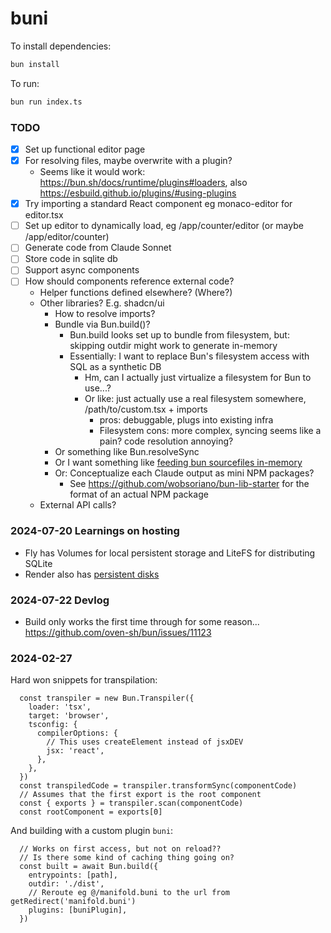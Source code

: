 # buni

To install dependencies:

```bash
bun install
```

To run:

```bash
bun run index.ts
```

### TODO

- [x] Set up functional editor page
- [x] For resolving files, maybe overwrite with a plugin?
  - Seems like it would work: https://bun.sh/docs/runtime/plugins#loaders, also https://esbuild.github.io/plugins/#using-plugins
- [x] Try importing a standard React component eg monaco-editor for editor.tsx
- [ ] Set up editor to dynamically load, eg /app/counter/editor (or maybe /app/editor/counter)
- [ ] Generate code from Claude Sonnet
- [ ] Store code in sqlite db
- [ ] Support async components
- [ ] How should components reference external code?
  - Helper functions defined elsewhere? (Where?)
  - Other libraries? E.g. shadcn/ui
    - How to resolve imports?
    - Bundle via Bun.build()?
      - Bun.build looks set up to bundle from filesystem, but: skipping outdir might work to generate in-memory
      - Essentially: I want to replace Bun's filesystem access with SQL as a synthetic DB
        - Hm, can I actually just virtualize a filesystem for Bun to use...?
        - Or like: just actually use a real filesystem somewhere, /path/to/custom.tsx + imports
          - pros: debuggable, plugs into existing infra
          - Filesystem cons: more complex, syncing seems like a pain? code resolution annoying?
    - Or something like Bun.resolveSync
    - Or I want something like [feeding bun sourcefiles in-memory](https://github.com/oven-sh/bun/issues/5145)
    - Or: Conceptualize each Claude output as mini NPM packages?
      - See https://github.com/wobsoriano/bun-lib-starter for the format of an actual NPM package
  - External API calls?

### 2024-07-20 Learnings on hosting

- Fly has Volumes for local persistent storage and LiteFS for distributing SQLite
- Render also has [persistent disks](https://docs.render.com/disks#magic-wormhole)

### 2024-07-22 Devlog

- Build only works the first time through for some reason... https://github.com/oven-sh/bun/issues/11123

### 2024-02-27

Hard won snippets for transpilation:

```
  const transpiler = new Bun.Transpiler({
    loader: 'tsx',
    target: 'browser',
    tsconfig: {
      compilerOptions: {
        // This uses createElement instead of jsxDEV
        jsx: 'react',
      },
    },
  })
  const transpiledCode = transpiler.transformSync(componentCode)
  // Assumes that the first export is the root component
  const { exports } = transpiler.scan(componentCode)
  const rootComponent = exports[0]
```

And building with a custom plugin `buni`:

```
  // Works on first access, but not on reload??
  // Is there some kind of caching thing going on?
  const built = await Bun.build({
    entrypoints: [path],
    outdir: './dist',
    // Reroute eg @/manifold.buni to the url from getRedirect('manifold.buni')
    plugins: [buniPlugin],
  })
```
